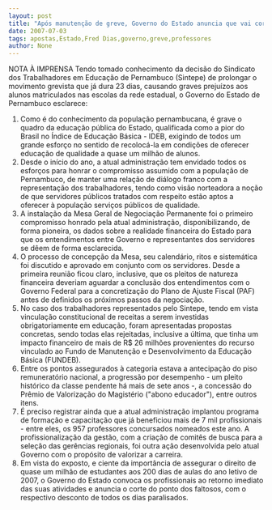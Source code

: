```yaml
---
layout: post
title: "Após manutenção de greve, Governo do Estado anuncia que vai cortar ponto e dias parados dos professores"
date: 2007-07-03
tags: apostas,Estado,Fred Dias,governo,greve,professores
author: None
---
```

NOTA &Agrave; IMPRENSA
Tendo tomado conhecimento da decis&atilde;o do Sindicato dos Trabalhadores em Educa&ccedil;&atilde;o de Pernambuco (Sintepe) de prolongar o movimento grevista que j&aacute; dura 23 dias, causando graves preju&iacute;zos aos alunos matriculados nas escolas da rede estadual, o Governo do Estado de Pernambuco esclarece: 
1. Como &eacute; do conhecimento da popula&ccedil;&atilde;o pernambucana, &eacute; grave o quadro da educa&ccedil;&atilde;o p&uacute;blica do Estado, qualificada como a pior do Brasil no &Iacute;ndice de Educa&ccedil;&atilde;o B&aacute;sica - IDEB, exigindo de todos um grande esfor&ccedil;o no sentido de recoloc&aacute;-la em condi&ccedil;&otilde;es de oferecer educa&ccedil;&atilde;o de qualidade a quase um milh&atilde;o de alunos. 
2. Desde o in&iacute;cio do ano, a atual administra&ccedil;&atilde;o tem envidado todos os esfor&ccedil;os para honrar o compromisso assumido com a popula&ccedil;&atilde;o de Pernambuco, de manter uma rela&ccedil;&atilde;o de di&aacute;logo franco com a representa&ccedil;&atilde;o dos trabalhadores, tendo como vis&atilde;o norteadora a no&ccedil;&atilde;o de que servidores p&uacute;blicos tratados com respeito est&atilde;o aptos a oferecer &agrave; popula&ccedil;&atilde;o servi&ccedil;os p&uacute;blicos de qualidade.
3. A instala&ccedil;&atilde;o da Mesa Geral de Negocia&ccedil;&atilde;o Permanente foi o primeiro compromisso honrado pela atual administra&ccedil;&atilde;o, disponibilizando, de forma pioneira, os dados sobre a realidade financeira do Estado para que os entendimentos entre Governo e representantes dos servidores se d&ecirc;em de forma esclarecida.
4. O processo de concep&ccedil;&atilde;o da Mesa, seu calend&aacute;rio, ritos e sistem&aacute;tica foi discutido e aprovado em conjunto com os servidores. Desde a primeira reuni&atilde;o ficou claro, inclusive, que os pleitos de natureza financeira deveriam aguardar a conclus&atilde;o dos entendimentos com o Governo Federal para a concretiza&ccedil;&atilde;o do Plano de Ajuste Fiscal (PAF) antes de definidos os pr&oacute;ximos passos da negocia&ccedil;&atilde;o.
5. No caso dos trabalhadores representados pelo Sintepe, tendo em vista vincula&ccedil;&atilde;o constitucional de receitas a serem investidas obrigatoriamente em educa&ccedil;&atilde;o, foram apresentadas propostas concretas, sendo todas elas rejeitadas, inclusive a &uacute;ltima, que tinha um impacto financeiro de mais de R$ 26 milh&otilde;es provenientes do recurso vinculado ao Fundo de Manuten&ccedil;&atilde;o e Desenvolvimento da Educa&ccedil;&atilde;o B&aacute;sica (FUNDEB). 
6. Entre os pontos assegurados &agrave; categoria estava a antecipa&ccedil;&atilde;o do piso remunerat&oacute;rio nacional, a progress&atilde;o por desempenho - um pleito hist&oacute;rico da classe pendente h&aacute; mais de sete anos -, a concess&atilde;o do Pr&ecirc;mio de Valoriza&ccedil;&atilde;o do Magist&eacute;rio (&quot;abono educador&quot;), entre outros itens.
7. &Eacute; preciso registrar ainda que a atual administra&ccedil;&atilde;o implantou programa de forma&ccedil;&atilde;o e capacita&ccedil;&atilde;o que j&aacute; beneficiou mais de 7 mil profissionais - entre eles, os 957 professores concursados nomeados este ano. A profissionaliza&ccedil;&atilde;o da gest&atilde;o, com a cria&ccedil;&atilde;o de comit&ecirc;s de busca para a sele&ccedil;&atilde;o das ger&ecirc;ncias regionais, foi outra a&ccedil;&atilde;o desenvolvida pelo atual Governo com o prop&oacute;sito de valorizar a carreira. 
8. Em vista do exposto, e ciente da import&acirc;ncia de assegurar o direito de quase um milh&atilde;o de estudantes aos 200 dias de aulas do ano letivo de 2007, o Governo do Estado convoca os profissionais ao retorno imediato das suas atividades e anuncia o corte do ponto dos faltosos, com o respectivo desconto de todos os dias paralisados. 